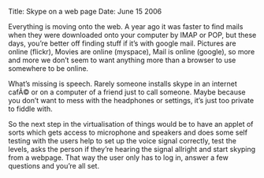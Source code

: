 Title: Skype on a web page
Date: June 15 2006

Everything is moving onto the web. A year ago it was faster to find mails when they were downloaded onto your computer by IMAP or POP, but these days, you’re better off finding stuff if it’s with google mail. Pictures are online (flickr), Movies are online (myspace), Mail is online (google), so more and more we don’t seem to want anything more than a browser to use somewhere to be online.

What’s missing is speech. Rarely someone installs skype in an internet cafÃ© or on a computer of a friend just to call someone. Maybe because you don’t want to mess with the headphones or settings, it’s just too private to fiddle with.

So the next step in the virtualisation of things would be to have an applet of sorts which gets access to microphone and speakers and does some self testing with the users help to set up the voice signal correctly, test the levels, asks the person if they’re hearing the signal allright and start skyping from a webpage. That way the user only has to log in, answer a few questions and you’re all set.